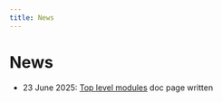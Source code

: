 ```yaml
---
title: News
---
```


# News

* 23 June 2025: [Top level modules](../architecture/top-level/modules/index.md) doc page written
